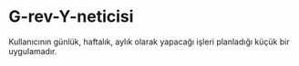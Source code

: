 # G-rev-Y-neticisi
 Kullanıcının günlük, haftalık, aylık olarak yapacağı işleri planladığı küçük bir uygulamadır.

